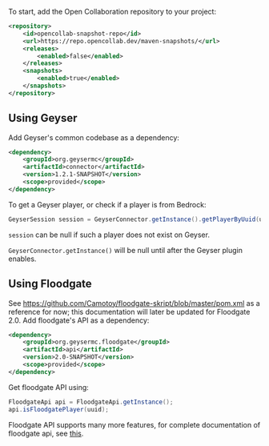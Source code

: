 To start, add the Open Collaboration repository to your project:

```xml
<repository>
    <id>opencollab-snapshot-repo</id>
    <url>https://repo.opencollab.dev/maven-snapshots/</url>
    <releases>
        <enabled>false</enabled>
    </releases>
    <snapshots>
        <enabled>true</enabled>
    </snapshots>
</repository>
```

## Using Geyser

Add Geyser's common codebase as a dependency:

```xml
<dependency>
    <groupId>org.geysermc</groupId>
    <artifactId>connector</artifactId>
    <version>1.2.1-SNAPSHOT</version>
    <scope>provided</scope>
</dependency>
```

To get a Geyser player, or check if a player is from Bedrock:

```java
GeyserSession session = GeyserConnector.getInstance().getPlayerByUuid(uuid);
```

`session` can be null if such a player does not exist on Geyser.

`GeyserConnector.getInstance()` will be null until after the Geyser plugin enables.


## Using Floodgate

See https://github.com/Camotoy/floodgate-skript/blob/master/pom.xml as a reference for now; this documentation will later be updated for Floodgate 2.0.
Add floodgate's API as a dependency:
```xml
<dependency>
    <groupId>org.geysermc.floodgate</groupId>
    <artifactId>api</artifactId>
    <version>2.0-SNAPSHOT</version>
    <scope>provided</scope>
</dependency>
```

Get floodgate API using:
```java
FloodgateApi api = FloodgateApi.getInstance();
api.isFloodgatePlayer(uuid);
```
Floodgate API supports many more features, for complete documentation of floodgate api, see [this](https://github.com/GeyserMC/Floodgate/wiki/FloodgateApi).
